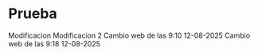 # Prueba
Modificacion Modificacion 2
Cambio web de las 9:10 12-08-2025
Cambio web de las 9:18 12-08-2025
